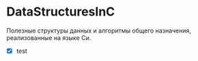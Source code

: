 # DataStructuresInC
Полезные структуры данных и алгоритмы общего назначения, реализованные на языке Си.
-[x] test
